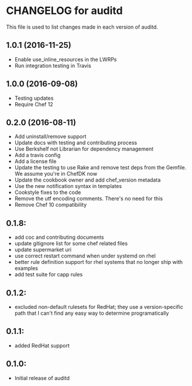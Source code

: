 # CHANGELOG for auditd

This file is used to list changes made in each version of auditd.

## 1.0.1 (2016-11-25)
- Enable use_inline_resources in the LWRPs
- Run integration testing in Travis

## 1.0.0 (2016-09-08)

- Testing updates
- Require Chef 12

## 0.2.0 (2016-08-11)

- Add uninstall/remove support
- Update docs with testing and contributing process
- Use Berkshelf not Librarian for dependency management
- Add a travis config
- Add a license file
- Update the testing to use Rake and remove test deps from the Gemfile. We assume you're in ChefDK now
- Update the cookbook owner and add chef_version metadata
- Use the new notification syntax in templates
- Cookstyle fixes to the code
- Remove the utf encoding comments. There's no need for this
- Remove Chef 10 compatibility

## 0.1.8:

- add coc and contributing documents
- update gitignore list for some chef related files
- update supermarket uri
- use correct restart command when under systemd on rhel
- better rule definition support for rhel systems that no longer ship with examples
- add test suite for capp rules

## 0.1.2:

- excluded non-default rulesets for RedHat; they use a version-specific path that I can't find any easy way to determine programatically

## 0.1.1:

- added RedHat support

## 0.1.0:

- Initial release of auditd
